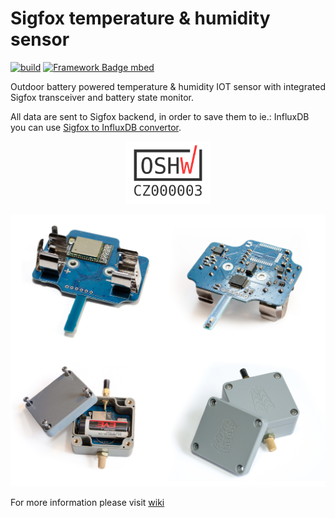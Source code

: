 # Sigfox temperature & humidity sensor
[![build](https://github.com/pilotak/sigfox-th-sensor/workflows/build/badge.svg)](https://github.com/pilotak/sigfox-th-sensor/actions)
[![Framework Badge mbed](https://img.shields.io/badge/framework-mbed-008fbe.svg)](https://os.mbed.com/)

Outdoor battery powered temperature & humidity IOT sensor with integrated Sigfox transceiver and battery state monitor.

All data are sent to Sigfox backend, in order to save them to ie.: InfluxDB you can use  [Sigfox to InfluxDB convertor](https://github.com/pilotak/docker-sigfox-influxdb).

<p align="center">
  <img src="./images/OSHW_mark_CZ000003.png " alt="logo" height="100">
</p>

![Sigfox TH sensor](./images/image.jpg)

For more information please visit [wiki](./wiki)
